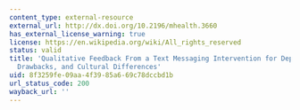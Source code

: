 ```yaml
---
content_type: external-resource
external_url: http://dx.doi.org/10.2196/mhealth.3660
has_external_license_warning: true
license: https://en.wikipedia.org/wiki/All_rights_reserved
status: valid
title: 'Qualitative Feedback From a Text Messaging Intervention for Depression: Benefits,
  Drawbacks, and Cultural Differences'
uid: 8f3259fe-09aa-4f39-85a6-69c78dccbd1b
url_status_code: 200
wayback_url: ''
---
```

